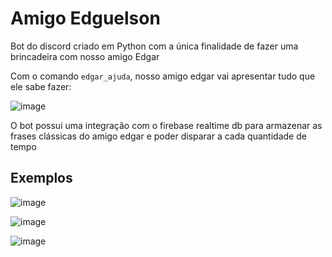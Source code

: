 # Amigo Edguelson

Bot do discord criado em Python com a única finalidade de fazer uma brincadeira com nosso amigo Edgar

Com o comando ```edgar_ajuda```, nosso amigo edgar vai apresentar tudo que ele sabe fazer:

![image](https://user-images.githubusercontent.com/37855969/129910609-b07b19a5-9cde-477e-9d63-4a840b77f4d9.png)

O bot possui uma integração com o firebase realtime db para armazenar as frases clássicas do amigo edgar e poder disparar a cada quantidade de tempo


## Exemplos

![image](https://user-images.githubusercontent.com/37855969/129910856-c72c285d-a4fd-4acd-aba0-12cd023ae2f4.png)

![image](https://user-images.githubusercontent.com/37855969/129910943-2d987d09-7ff5-4237-9f65-19d719bc281a.png)

![image](https://user-images.githubusercontent.com/37855969/129911038-3f4c6de0-9428-437f-a9b5-1149262cedf6.png)
